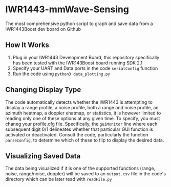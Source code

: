 # IWR1443-mmWave-Sensing
The most comprehensive python script to graph and save data from a IWR1443Boost dev board on Github

## How It Works
1. Plug in your IWR1443 Development Board, this repository specifically has been tested with the IWR143Boost board running SDK 2.1
2. Specify your UART and Data ports in the code `serialConfig` function
3. Run the code using `python3 data_plotting.py`

## Changing Display Type
The code automatically detects whether the IWR1443 is attempting to display a range profile, a noise profile, both a range and noise profile, an azimuth heatmap, a doppler ehatmap, or statistics, it is however limited to reading only one of these options at any given time. To specify, you must chaneg your profile.cfg file. Specifically, the `guiMonitor` line where each subsequent digit 0/1 delineates whether that particular GUI function is activated or deactivated. Consult the code, particularly the function `parseConfig`, to determine which of these to flip to display the desired data. 

## Visualizing Saved Data
The data being visualized if it is one of the supported functions (range, noise, range/noise, doppler) will be saved to an `output.csv` file in the code's directory which can be later read with `readFile.py`

